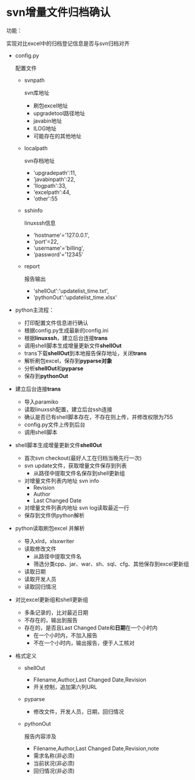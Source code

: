 # svn增量文件归档确认

功能：

实现对比excel中的归档登记信息是否与svn归档对齐



- config.py

  配置文件

  - svnpath

    svn库地址

    - 刷包excel地址
    - upgradetool路径地址
    - javabin地址
    - ILOG地址
    - 可能存在的其他地址

  - localpath

    svn存档地址

    - 'upgradepath':11,
    - 'javabinpath':22,
    - 'Ilogpath':33,
    - 'excelpath':44,
    - 'other':55

  - sshinfo

    linuxssh信息

    - 'hostname'='127.0.0.1',
    - 'port'=22,
    - 'username'='billing',
    - 'password'='12345'

  - report

    报告输出

    - 'shellOut':'updatelist_time.txt',
    - 'pythonOut':'updatelist_time.xlsx'

- python主流程：

  - 打印配置文件信息进行确认
  - 根据config.py生成最新的config.ini
  - 根据**linuxssh**，建立后台连接**trans**
  - 调用shell脚本生成增量更新文件**shellOut**
  - trans下载**shellOut**到本地报告保存地址，关闭**trans**
  - 解析刷包excel，保存到**pyparse对象**
  - 分析**shellOut**和**pyparse**
  - 保存到**pythonOut**

- 建立后台连接**trans**

  - 导入paramiko
  - 读取linuxssh配置，建立后台ssh连接
  - 确认是否已有shell脚本存在，不存在则上传，并修改权限为755
  - config.py文件上传到后台
  - 调用shell脚本

- shell脚本生成增量更新文件**shellOut**

  - 首次svn checkout(最好人工在归档当晚先行一次)
  - svn update文件，获取增量文件保存到列表
    - 从路径中提取文件名保存到shell更新组
  - 对增量文件列表内地址 svn info
    - Revision
    - Author
    - Last Changed Date
  - 对增量文件列表内地址 svn log读取最近一行
  - 保存到文件供python解析

- python读取刷包excel 并解析

  - 导入xlrd，xlsxwriter
  - 读取修改文件
    - 从路径中提取文件名
    - 筛选分类cpp、jar、war、sh、sql、cfg、其他保存到excel更新组
  - 读取日期
  - 读取开发人员
  - 读取回归情况

- 对比excel更新组和shell更新组

  - 多条记录的，比对最近日期
  - 不存在的，输出到报告
  - 存在的，是否且Last Changed Date和**日期**在一个小时内
    - 在一个小时内，不加入报告
    - 不在一个小时内，输出报告，便于人工核对

- 格式定义

  - shellOut

    - Filename,Author,Last Changed Date,Revision
    - 开关控制，追加第六列URL

  - pyparse

    - 修改文件，开发人员，日期，回归情况

  - pythonOut

    报告内容涉及

    - Filename,Author,Last Changed Date,Revision,note
    - 需求名称(非必须)
    - 当前状况(非必须)
    - 回归情况(非必须)